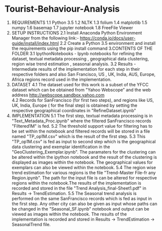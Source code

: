 # Tourist-Behaviour-Analysis

1. REQUIREMENTS
	1.1 Python 3.5
	1.2 NLTK 
	1.3 folium
	1.4 matplotlib
	1.5 numpy
	1.6 basemap
	1.7 jupyter notebook
	1.8 FreeFile Viewer
2. SETUP INSTRUCTIONS
	2.1 Install Anaconda Python Environment Manager from the following link:-
		https://conda.io/docs/user-guide/install/index.html
	2.2 Create a Python 3.5 environment and install the requirements using the pip install command
3.CONTENTS OF THE FOLDER
	3.1 IpythonNotebooks - Ipynb notebooks for refining the dataset, textual metadata processing , geographical data clustering, region wise trend estimation , seasonal analysis.
	3.2 Results - Intermediate results of the implementation for each step in their respective folders and also San Francisco, US , UK, India, AUS, Europe, Africa regions record used in the implementation.
4. DATASET
		4.1	The dataset used for this work is a subset of the YFCC dataset which can be obtained from "Yahoo Webscope” and the web address http://webscope.sandbox.yahoo.com	
		4.2 	Records for SanFrancisco (for first two steps), and regions like US, UK, India, Europe ( for the final step) is obtained by setting the respective geographical coordinates in "RefineDataset.ipynb"
5. IMPLEMENTATION
	5.1 The first step, textual metadata processing is in "Text_Metadata_Proc.ipynb" where the filtered SanFrancisco records "Filtered1M" is fed.
	5.2 The threshold support value for filtering has to be set within the notebook and filtered records will be stored in a file named "TP_op1M.csv" which is the result of the first step.
	5.3 This "TP_op1M.csv" is fed as input to second step which is the geographical data clustering and exemplar identification in the "GeoClustering_Exemplar.ipynb". The paramaters for the clustering can be altered within the ipython notebook and the result of the clustering is displayed as images within the notebook. The geographical values for exemplars can also be viewed within the notebook.
	5.4 The region wise trend estimation for various regions is the file "Trend-Master File-fr any Region.ipynb". The path for the input file is can be altered for respective regions within the notebook.The results of the implementation is recorded and stored in the file "Trend Analysis_final-Sheet1.pdf" in Results -> TrendEstimation.
	5.5 The Seasonal trend analysis is performed on the same SanFrancisco records which is fed as input in the first step. Any other city can also be given as input whose paths can be changed in the "Seasonal_SF.ipynb" notebook and output can be viewed as images within the notebook. The results of the implementation is recorded and stored in Results -> TrendEstimation -> SeasonalTrend file.
